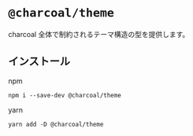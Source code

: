 # `@charcoal/theme`

charcoal 全体で制約されるテーマ構造の型を提供します。

## インストール

npm

```
npm i --save-dev @charcoal/theme
```

yarn

```
yarn add -D @charcoal/theme
```
